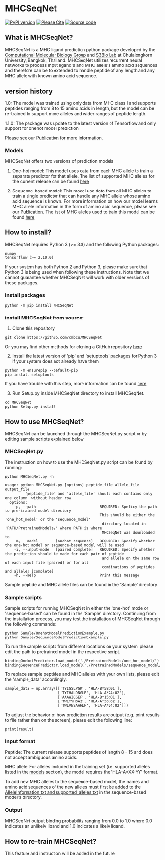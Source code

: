 # MHCSeqNet

[![PyPI version](https://badge.fury.io/py/kitsune.svg)](https://badge.fury.io/py/kitsune)
[![Please Cite](https://zenodo.org/badge/doi/10.3389/fbioe.2020.556413.svg)](https://doi.org/10.3389/fbioe.2020.556413
)
[![Source code](https://img.shields.io/badge/GitHub-100000?style=for-the-badge&logo=github&logoColor=white)](https://github.com/natapol/kitsune)

## What is MHCSeqNet?

MHCSeqNet is a MHC ligand prediction python package developed by the [Computational Molecular Biology Group](http://cmb.md.chula.ac.th/) and [S3Bio Lab](http://s3bio.gitlab.io/) at Chulalongkorn University, Bangkok, Thailand. MHCSeqNet utilizes recurrent neural networks to process input ligand's and MHC allele's amino acid sequences and therefore can be to extended to handle peptide of any length and any MHC allele with known amino acid sequence. 

## version history

1.0: The model was trained using only data from MHC class I and supports peptides ranging from 8 to 15 amino acids in length, but the model can be re-trained to support more alleles and wider ranges of peptide length.

1.1.0: The package was update to the latest version of Tensorflow and only support for onehot model prediction

Please see our [Publication](https://bmcbioinformatics.biomedcentral.com/articles/10.1186/s12859-019-2892-4) for more information.

### Models

MHCSeqNet offers two versions of prediction models

1. One-hot model: This model uses data from each MHC allele to train a separate predictor for that allele. The list of supported MHC alleles for the current release can be found [here](https://github.com/cmbcu/MHCSeqNet/blob/master/MHCSeqNet/PredictionModel/Pretrained%20Models/one_hot_model/supported_alleles.txt) 

2. Sequence-based model: This model use data from all MHC alleles to train a single predictor that can handle any MHC allele whose amino acid sequence is known. For more information on how our model learns MHC allele information in the form of amino acid sequence, please see our [Publication](https://bmcbioinformatics.biomedcentral.com/articles/10.1186/s12859-019-2892-4). The list of MHC alleles used to train this model can be found [here](https://github.com/s3bio/MHCSeqNet/blob/master/MHCSeqNet/PredictionModel/Pretrained%20Models/sequence/supported_alleles.txt)

## How to install?
MHCSeqNet requires Python 3 (>= 3.8) and the following Python packages:

```
numpy
tensorflow (>= 2.10.0)
```
If your system has both Python 2 and Python 3, please make sure that Python 3 is being used when following these instructions.
Note that we cannot guarantee whether MHCSeqNet will work with older versions of these packages.

### install packages

```{bash}
python -m pip install MHCSeqNet
```

### install MHCSeqNet from source:
1. Clone this repository
```
git clone https://github.com/cmbcu/MHCSeqNet
```
Or you may find other methods for cloning a GitHub repository [here](https://help.github.com/articles/cloning-a-repository/)

2. Install the latest version of 'pip' and 'setuptools' packages for Python 3 if your system does not already have them
```
python -m ensurepip --default-pip
pip install setuptools
```
If you have trouble with this step, more information can be found [here](https://packaging.python.org/tutorials/installing-packages/#install-pip-setuptools-and-wheel)

3. Run Setup.py inside MHCSeqNet directory to install MHCSeqNet.
```
cd MHCSeqNet
python Setup.py install
```

## How to use MHCSeqNet?
MHCSeqNet can be launched through the MHCSeqNet.py script or by editing sample scripts explained below

### MHCSeqNet.py
The instruction on how to use the MHCSeqNet.py script can be found by running:
```
python MHCSeqNet.py -h

usage: python MHCSeqNet.py [options] peptide_file allele_file output_file
         'peptide_file' and 'allele_file' should each contains only one column, without header row
  options:
    -p, --path                             REQUIRED: Speficy the path to pre-trained model directory
                                           This should be either the 'one_hot_model' or the 'sequence_model'
                                            directory located in 'PATH/PretrainedModels/' where PATH is where
                                            MHCSeqNet was downloaded to
    -m, --model        [onehot sequence]   REQUIRED: Specify whether the one-hot model or sequence-based model will be used
    -i, --input-mode   [paired complete]   REQUIRED: Specify whether the prediction should be made for each pair of peptide
                                            and allele on the same row of each input file [paired] or for all
                                            combinations of peptides and alleles [complete]
    -h, --help                             Print this message
```
Sample peptide and MHC allele files can be found in the 'Sample' directory

### Sample scripts
Sample scripts for running MHCSeqNet in either the 'one-hot' mode or 'sequence-based' can be found in the 'Sample' directory.
Continuing from the installation process, you may test the installation of MHCSeqNet through the following commands:
```
python Sample/OnehotModelPredictionExample.py
python Sample/SequenceModelPredictionExample.py
```

To run the sample scripts from different locations on your system, please edit the path to pretrained model in the respective script.
```
bindingOnehotPredictor.load_model('./PretrainedModels/one_hot_model/')
bindingSequencePredictor.load_model('./PretrainedModels/sequence_model/')
```

To replace sample peptides and MHC alleles with your own lists, please edit the 'sample_data' accordingly.
```
sample_data = np.array([['TYIGSLPGK', 'HLA-B*58:01'],
                        ['TYIHALDNGLF', 'HLA-A*24:02'],
                        ['AAAWICGEF', 'HLA-B*15:01'],
                        ['TWLTYHGAI', 'HLA-A*30:02'],
                        ['TWLVNSAAHLF', 'HLA-A*24:02']])
```

To adjust the behavior of how prediction results are output (e.g. print results to file rather than on the screen), please edit the following line:
```
print(result)
```

### Input format
Peptide: The current release supports peptides of length 8 - 15 and does not accept ambiguous amino acids.

MHC allele: For alleles included in the training set (i.e. supported alleles listed in the [models](https://github.com/cmbcu/MHCSeqNet#models) section), the model requires the 'HLA-A\*XX:YY' format. 

To add new MHC alleles to the sequence-based model, the names and amino acid sequences of the new alleles must first be added to the [AlleleInformation.txt and supported_alleles.txt](https://github.com/cmbcu/MHCSeqNet/tree/master/MHCSeqNet/PredictionModel/Pretrained%20Models/sequence_model) in the sequence-based model's directory.

### Output
MHCSeqNet output binding probability ranging from 0.0 to 1.0 where 0.0 indicates an unlikely ligand and 1.0 indicates a likely ligand.

## How to re-train MHCSeqNet?
This feature and instruction will be added in the future

